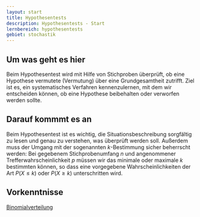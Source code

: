 ```yaml
---
layout: start
title: Hypothesentests
description: Hypothesentests - Start
lernbereich: hypothesentests
gebiet: stochastik
---
```


## Um was geht es hier

Beim Hypothesentest wird mit Hilfe von Stichproben überprüft, ob eine Hypothese vermutete (Vermutung) über eine Grundgesamtheit zutrifft. Ziel ist es, ein systematisches Verfahren kennenzulernen, mit dem wir entscheiden können, ob eine Hypothese beibehalten oder verworfen werden sollte.

## Darauf kommmt es an

Beim Hypothesentest ist es wichtig, die Situationsbeschreibung sorgfältig zu lesen und genau zu verstehen, was überprüft werden soll. Außerdem muss der Umgang mit der sogenannten $k$-Bestimmung sicher beherrscht werden: Bei gegebenem Stichprobenumfang $n$ und angenommener Trefferwahrscheinlichkeit $p$ müssen wir das minimale oder maximale $k$ bestimmten können, so dass eine vorgegebene Wahrscheinlichkeiten der Art $P(X\leq k)$ oder $P(X\geq k)$ unterschritten wird.

## Vorkenntnisse

<a href="{{ '/lernbereiche/stochastik/binomialverteilung/start.html' | relative_url }}" class="link-button">Binomialverteilung</a>
